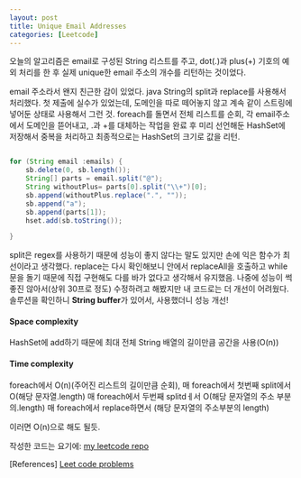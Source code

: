 ```yaml
---
layout: post
title: Unique Email Addresses
categories: [Leetcode]
---
```


오늘의 알고리즘은 email로 구성된 String 리스트를 주고, dot(.)과 plus(+) 기호의 예외 처리를 한 후 실제 unique한 email 주소의 개수를 리턴하는 것이었다.

email 주소라서 왠지 친근한 감이 있었다. java String의 split과 replace를 사용해서 처리했다. 첫 제출에 실수가 있었는데, 도메인을 따로 떼어놓지 않고 계속 같이 스트링에 넣어둔 상태로 사용해서 그런 것.
foreach를 돌면서 전체 리스트를 순회, 각 email주소에서 도메인을 뜯어내고, .과 +를 대체하는 작업을 완료 후 미리 선언해둔 HashSet에 저장해서 중복을 처리하고 최종적으로는 HashSet의 크기로 값을 리턴.

```java

for (String email :emails) {
    sb.delete(0, sb.length());
    String[] parts = email.split("@");
    String withoutPlus= parts[0].split("\\+")[0];
    sb.append(withoutPlus.replace(".", ""));
    sb.append("a");
    sb.append(parts[1]);
    hset.add(sb.toString());

}
```
split은 regex를 사용하기 때문에 성능이 좋지 않다는 말도 있지만 손에 익은 함수가 최선이라고 생각했다.
replace는 다시 확인해보니 안에서 replaceAll을 호출하고 while문을 돌기 때문에 직접 구현해도 다를 바가 없다고 생각해서 유지했음.
나중에 성능이 썩 좋진 않아서(상위 30프로 정도) 수정하려고 해봤지만 내 코드로는 더 개선이 어려웠다. 솔루션을 확인하니 **String buffer**가 있어서, 사용했더니 성능 개선!

#### Space complexity
HashSet에 add하기 때문에 최대 전체 String 배열의 길이만큼 공간을 사용(O(n))

#### Time complexity
foreach에서 O(n)(주어진 리스트의 길이만큼 순회),
매 foreach에서 첫번째 split에서 O(해당 문자열.length)
매 foreach에서 두번째 splitdㅔ서 O(해당 문자열의 주소 부분의.length)
매 foreach에서 replace하면서 (해당 문자열의 주소부분의 length)

이러면 O(n)으로 해도 될듯.

작성한 코드는 요기에: [my leetcode repo](https://github.com/dayoungles/leet_code/blob/master/src/leet/NumUniqueEmails.java)

[References]
[Leet code problems](https://leetcode.com/problems/unique-email-addresses/)